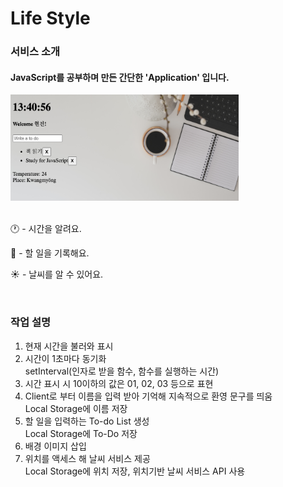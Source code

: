 #  Life Style

### 서비스 소개
#### JavaScript를 공부하며 만든 간단한 'Application' 입니다.

<img src="./image/service.png" width=365 height=170><br><br>

🕐 - 시간을 알려요.<br>

📌 - 할 일을 기록해요.<br>

☀️ - 날씨를 알 수 있어요.<br>

<br>

### 작업 설명
1. 현재 시간을 불러와 표시<br>
2. 시간이 1초마다 동기화<br>
setInterval(인자로 받을 함수, 함수를 실행하는 시간)
3. 시간 표시 시 10이하의 값은 01, 02, 03 등으로 표현<br>
4. Client로 부터 이름을 입력 받아 기억해 지속적으로 환영 문구를 띄움<br>
Local Storage에  이름 저장
5. 할 일을 입력하는 To-do List 생성<br>
Local Storage에 To-Do 저장
6. 배경 이미지 삽입<br>
7. 위치를 액세스 해 날씨 서비스 제공<br>
Local Storage에 위치 저장, 위치기반 날씨 서비스 API 사용
